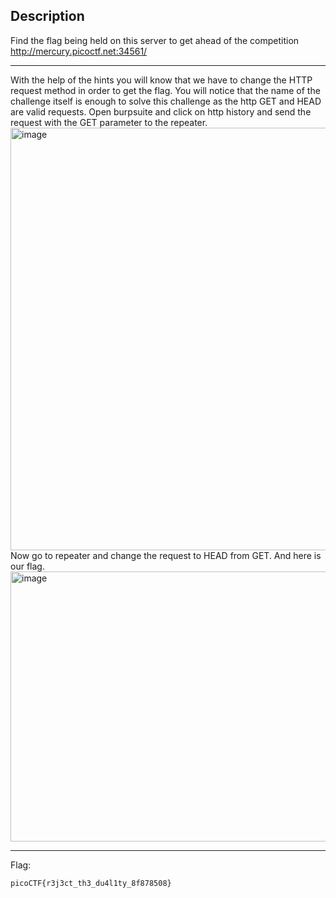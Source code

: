 ## Description
Find the flag being held on this server to get ahead of the competition http://mercury.picoctf.net:34561/

---
With the help of the hints you will know that we have to change the HTTP request method in order to get the flag. You will notice that the name of the challenge itself 
is enough to solve this challenge as the http GET and HEAD are valid requests. Open burpsuite and click on http history and send the request with the GET parameter to the repeater.<br>
<img width="935" height="676" alt="image" src="https://github.com/user-attachments/assets/5bb6e007-390e-43e1-84a3-097e6b234be6" /><br>
Now go to repeater and change the request to HEAD from GET. And here is our flag.<br>
<img width="1267" height="432" alt="image" src="https://github.com/user-attachments/assets/0ce93b6a-fbd7-439b-85ca-afb2d1453707" /><br>

---
Flag:
```text
picoCTF{r3j3ct_th3_du4l1ty_8f878508}
```

